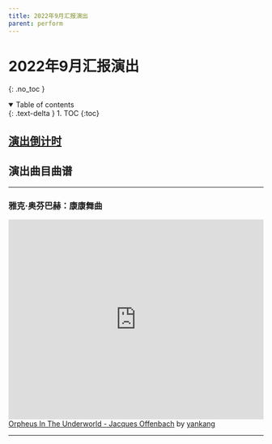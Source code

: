 ```yaml
---
title: 2022年9月汇报演出
parent: perform
---
```

# 2022年9月汇报演出
{: .no_toc }

<details open markdown="block">
  <summary>
    Table of contents
  </summary>
  {: .text-delta }
1. TOC
{:toc}
</details>

## [演出倒计时](https://amazingkenneth.github.io/countdown)

## 演出曲目曲谱

---
### 雅克·奥芬巴赫：康康舞曲
<iframe width="100%" height="394" src="https://musescore.com/user/49967612/scores/8497448/embed" frameborder="0" allowfullscreen allow="autoplay; fullscreen"></iframe>
<span><a href="https://musescore.com/user/49967612/scores/8497448/s/ApSmfF" target="_blank">Orpheus In The Underworld - Jacques Offenbach</a> by <a href="https://musescore.com/user/49967612">yankang</a></span>

---
<link rel="stylesheet" href="https://unpkg.com/gitalk/dist/gitalk.css">
<script src="https://unpkg.com/gitalk/dist/gitalk.min.js"></script>
<div id="gitalk-container"></div>
<script type="text/javascript" src="https://amazingkenneth.github.io/admin/work.js"></script>
